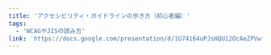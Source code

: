 ```yaml
---
title: 'アクセシビリティ・ガイドラインの歩き方（初心者編）'
tags:
  - 'WCAGやJISの読み方'
link: 'https://docs.google.com/presentation/d/1U74164uPJsHQU12OcAeZPVwfwCzAWJy6hSPZyCxG8kM/edit?usp=sharing'
---
```

